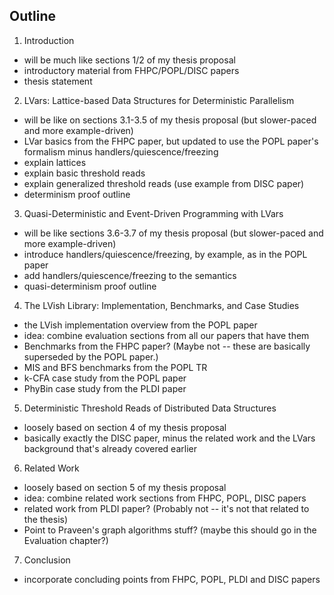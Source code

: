 ## Outline

1. Introduction
  * will be much like sections 1/2 of my thesis proposal
  * introductory material from FHPC/POPL/DISC papers
  * thesis statement

2. LVars: Lattice-based Data Structures for Deterministic Parallelism
  * will be like on sections 3.1-3.5 of my thesis proposal (but slower-paced and more example-driven)
  * LVar basics from the FHPC paper, but updated to use the POPL paper's formalism minus handlers/quiescence/freezing
  * explain lattices
  * explain basic threshold reads
  * explain generalized threshold reads (use example from DISC paper)
  * determinism proof outline

3. Quasi-Deterministic and Event-Driven Programming with LVars
  * will be like sections 3.6-3.7 of my thesis proposal (but slower-paced and more example-driven)
  * introduce handlers/quiescence/freezing, by example, as in the POPL paper
  * add handlers/quiescence/freezing to the semantics
  * quasi-determinism proof outline

4. The LVish Library: Implementation, Benchmarks, and Case Studies
  * the LVish implementation overview from the POPL paper
  * idea: combine evaluation sections from all our papers that have them
  * Benchmarks from the FHPC paper?  (Maybe not -- these are basically superseded by the POPL paper.)
  * MIS and BFS benchmarks from the POPL TR
  * k-CFA case study from the POPL paper
  * PhyBin case study from the PLDI paper

5. Deterministic Threshold Reads of Distributed Data Structures
  * loosely based on section 4 of my thesis proposal
  * basically exactly the DISC paper, minus the related work and the LVars background that's already covered earlier

6. Related Work
  * loosely based on section 5 of my thesis proposal
  * idea: combine related work sections from FHPC, POPL, DISC papers
  * related work from PLDI paper?  (Probably not -- it's not that related to the thesis)
  * Point to Praveen's graph algorithms stuff? (maybe this should go in the Evaluation chapter?)

7. Conclusion
  * incorporate concluding points from FHPC, POPL, PLDI and DISC papers
